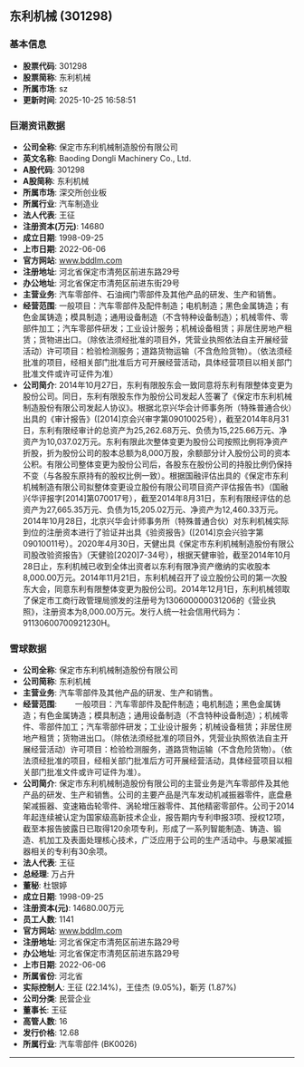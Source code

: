 ## 东利机械 (301298)

### 基本信息

- **股票代码**: 301298
- **股票简称**: 东利机械
- **所属市场**: sz
- **更新时间**: 2025-10-25 16:58:51

### 巨潮资讯数据

- **公司全称**: 保定市东利机械制造股份有限公司
- **英文名称**: Baoding Dongli Machinery Co., Ltd.
- **A股代码**: 301298
- **A股简称**: 东利机械
- **所属市场**: 深交所创业板
- **所属行业**: 汽车制造业
- **法人代表**: 王征
- **注册资本(万元)**: 14680
- **成立日期**: 1998-09-25
- **上市日期**: 2022-06-06
- **官方网站**: www.bddlm.com
- **注册地址**: 河北省保定市清苑区前进东路29号
- **办公地址**: 河北省保定市清苑区前进东街29号
- **主营业务**: 汽车零部件、石油阀门零部件及其他产品的研发、生产和销售。
- **经营范围**: 一般项目：汽车零部件及配件制造；电机制造；黑色金属铸造；有色金属铸造；模具制造；通用设备制造（不含特种设备制造）；机械零件、零部件加工；汽车零部件研发；工业设计服务；机械设备租赁；非居住房地产租赁；货物进出口。（除依法须经批准的项目外，凭营业执照依法自主开展经营活动）许可项目：检验检测服务；道路货物运输（不含危险货物）。（依法须经批准的项目，经相关部门批准后方可开展经营活动，具体经营项目以相关部门批准文件或许可证件为准）
- **公司简介**: 2014年10月27日，东利有限股东会一致同意将东利有限整体变更为股份公司。同日，东利有限股东作为股份公司发起人签署了《保定市东利机械制造股份有限公司发起人协议》。根据北京兴华会计师事务所（特殊普通合伙）出具的《审计报告》([2014]京会兴审字第09010025号），截至2014年8月31日，东利有限经审计的总资产为25,262.68万元、负债为15,225.66万元、净资产为10,037.02万元。东利有限此次整体变更为股份公司按照比例将净资产折股，折为股份公司的股本总额为8,000万股，余额部分计入股份公司的资本公积。有限公司整体变更为股份公司后，各股东在股份公司的持股比例仍保持不变（与各股东原持有的股权比例一致）。根据国融评估出具的《保定市东利机械制造有限公司拟整体变更设立股份有限公司项目资产评估报告书》（国融兴华评报字[2014]第070017号），截至2014年8月31日，东利有限经评估的总资产为27,665.35万元、负债为15,205.02万元、净资产为12,460.33万元。2014年10月28日，北京兴华会计师事务所（特殊普通合伙）对东利机械实际到位的注册资本进行了验证并出具《验资报告》([2014]京会兴验字第09010011号）。2020年4月30日，天健出具《保定市东利机械制造股份有限公司股改验资报告》（天健验[2020]7-34号），根据天健审验，截至2014年10月28日止，东利机械已收到全体出资者以东利有限净资产缴纳的实收股本8,000.00万元。2014年11月21日，东利机械召开了设立股份公司的第一次股东大会，同意东利有限整体变更为股份公司。2014年12月1日，东利机械领取了保定市工商行政管理局颁发的注册号为130600000031206的《营业执照》，注册资本为8,000.00万元。发行人统一社会信用代码为：91130600700921230H。

### 雪球数据

- **公司全称**: 保定市东利机械制造股份有限公司
- **公司简称**: 东利机械
- **主营业务**: 汽车零部件及其他产品的研发、生产和销售。
- **经营范围**: 　　一般项目：汽车零部件及配件制造；电机制造；黑色金属铸造；有色金属铸造；模具制造；通用设备制造（不含特种设备制造）；机械零件、零部件加工；汽车零部件研发；工业设计服务；机械设备租赁；非居住房地产租赁；货物进出口。（除依法须经批准的项目外，凭营业执照依法自主开展经营活动）许可项目：检验检测服务，道路货物运输（不含危险货物）。（依法须经批准的项目，经相关部门批准后方可开展经营活动，具体经营项目以相关部门批准文件或许可证件为准）。
- **公司简介**: 保定市东利机械制造股份有限公司的主营业务是汽车零部件及其他产品的研发、生产和销售。公司的主要产品是汽车发动机减振器零件，底盘悬架减振器、变速箱齿轮零件、涡轮增压器零件、其他精密零部件。公司于2014年起连续被认定为国家级高新技术企业，报告期内专利申报3项、授权12项，截至本报告披露日已取得120余项专利，形成了一系列智能制造、铸造、锻造、机加工及表面处理核心技术，广泛应用于公司的生产活动中。与悬架减振器相关的专利有30余项。
- **法人代表**: 王征
- **总经理**: 万占升
- **董秘**: 杜银婷
- **成立日期**: 1998-09-25
- **注册资本(元)**: 14680.00万元
- **员工人数**: 1141
- **官方网站**: www.bddlm.com
- **注册地址**: 河北省保定市清苑区前进东路29号
- **办公地址**: 河北省保定市清苑区前进东路29号
- **上市日期**: 2022-06-06
- **所属省份**: 河北省
- **实际控制人**: 王征 (22.14%)，王佳杰 (9.05%)，靳芳 (1.87%)
- **公司分类**: 民营企业
- **董事长**: 王征
- **高管人数**: 16
- **发行价格**: 12.68
- **所属行业**: 汽车零部件 (BK0026)

---